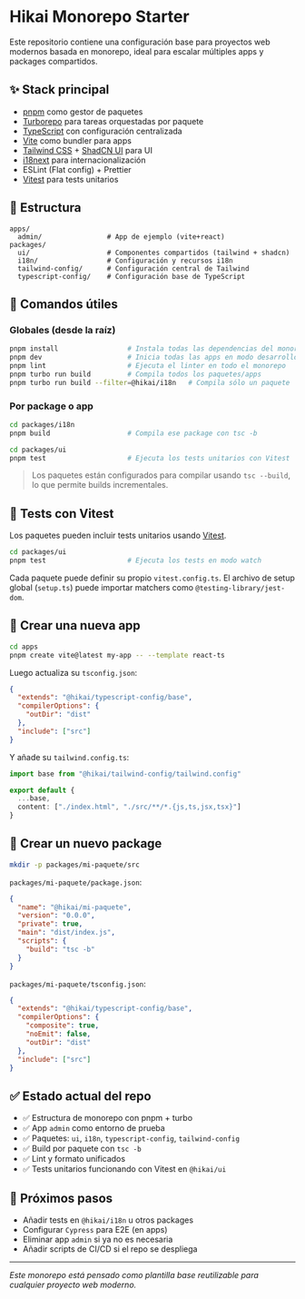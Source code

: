 # Hikai Monorepo Starter

Este repositorio contiene una configuración base para proyectos web modernos basada en monorepo, ideal para escalar múltiples apps y packages compartidos.

## ✨ Stack principal

- [pnpm](https://pnpm.io/) como gestor de paquetes
- [Turborepo](https://turbo.build/) para tareas orquestadas por paquete
- [TypeScript](https://www.typescriptlang.org/) con configuración centralizada
- [Vite](https://vitejs.dev/) como bundler para apps
- [Tailwind CSS](https://tailwindcss.com/) + [ShadCN UI](https://ui.shadcn.dev/) para UI
- [i18next](https://www.i18next.com/) para internacionalización
- ESLint (Flat config) + Prettier
- [Vitest](https://vitest.dev) para tests unitarios

## 📁 Estructura

```
apps/
  admin/                # App de ejemplo (vite+react)
packages/
  ui/                   # Componentes compartidos (tailwind + shadcn)
  i18n/                 # Configuración y recursos i18n
  tailwind-config/      # Configuración central de Tailwind
  typescript-config/    # Configuración base de TypeScript
```

## 🚀 Comandos útiles

### Globales (desde la raíz)

```bash
pnpm install                 # Instala todas las dependencias del monorepo
pnpm dev                     # Inicia todas las apps en modo desarrollo
pnpm lint                    # Ejecuta el linter en todo el monorepo
pnpm turbo run build         # Compila todos los paquetes/apps
pnpm turbo run build --filter=@hikai/i18n   # Compila sólo un paquete
```

### Por package o app

```bash
cd packages/i18n
pnpm build                   # Compila ese package con tsc -b

cd packages/ui
pnpm test                    # Ejecuta los tests unitarios con Vitest
```

> Los paquetes están configurados para compilar usando `tsc --build`, lo que permite builds incrementales.

## 🧪 Tests con Vitest

Los paquetes pueden incluir tests unitarios usando [Vitest](https://vitest.dev).

```bash
cd packages/ui
pnpm test                    # Ejecuta los tests en modo watch
```

Cada paquete puede definir su propio `vitest.config.ts`. El archivo de setup global (`setup.ts`) puede importar matchers como `@testing-library/jest-dom`.

## 🧱 Crear una nueva app

```bash
cd apps
pnpm create vite@latest my-app -- --template react-ts
```

Luego actualiza su `tsconfig.json`:

```json
{
  "extends": "@hikai/typescript-config/base",
  "compilerOptions": {
    "outDir": "dist"
  },
  "include": ["src"]
}
```

Y añade su `tailwind.config.ts`:

```ts
import base from "@hikai/tailwind-config/tailwind.config"

export default {
  ...base,
  content: ["./index.html", "./src/**/*.{js,ts,jsx,tsx}"]
}
```

## 🧱 Crear un nuevo package

```bash
mkdir -p packages/mi-paquete/src
```

`packages/mi-paquete/package.json`:

```json
{
  "name": "@hikai/mi-paquete",
  "version": "0.0.0",
  "private": true,
  "main": "dist/index.js",
  "scripts": {
    "build": "tsc -b"
  }
}
```

`packages/mi-paquete/tsconfig.json`:

```json
{
  "extends": "@hikai/typescript-config/base",
  "compilerOptions": {
    "composite": true,
    "noEmit": false,
    "outDir": "dist"
  },
  "include": ["src"]
}
```

## ✅ Estado actual del repo

- ✅ Estructura de monorepo con pnpm + turbo
- ✅ App `admin` como entorno de prueba
- ✅ Paquetes: `ui`, `i18n`, `typescript-config`, `tailwind-config`
- ✅ Build por paquete con `tsc -b`
- ✅ Lint y formato unificados
- ✅ Tests unitarios funcionando con Vitest en `@hikai/ui`

## 🧪 Próximos pasos

- Añadir tests en `@hikai/i18n` u otros packages
- Configurar `Cypress` para E2E (en apps)
- Eliminar app `admin` si ya no es necesaria
- Añadir scripts de CI/CD si el repo se despliega

---

*Este monorepo está pensado como plantilla base reutilizable para cualquier proyecto web moderno.*

